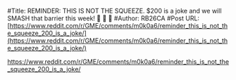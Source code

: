 #Title: REMINDER: THIS IS NOT THE SQUEEZE. $200 is a joke and we will SMASH that barrier this week! 🚀 🚀 🚀
#Author: RB26CA
#Post URL: [https://www.reddit.com/r/GME/comments/m0k0a6/reminder_this_is_not_the_squeeze_200_is_a_joke/](https://www.reddit.com/r/GME/comments/m0k0a6/reminder_this_is_not_the_squeeze_200_is_a_joke/)


https://www.reddit.com/r/GME/comments/m0k0a6/reminder_this_is_not_the_squeeze_200_is_a_joke/
